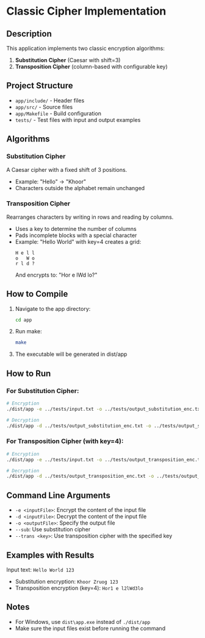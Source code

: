 # Classic Cipher Implementation

## Description
This application implements two classic encryption algorithms:
1. **Substitution Cipher** (Caesar with shift=3)
2. **Transposition Cipher** (column-based with configurable key)

## Project Structure
- `app/include/` - Header files
- `app/src/` - Source files
- `app/Makefile` - Build configuration
- `tests/` - Test files with input and output examples

## Algorithms
### Substitution Cipher
A Caesar cipher with a fixed shift of 3 positions.
- Example: "Hello" → "Khoor"
- Characters outside the alphabet remain unchanged

### Transposition Cipher  
Rearranges characters by writing in rows and reading by columns.
- Uses a key to determine the number of columns
- Pads incomplete blocks with a special character
- Example: "Hello World" with key=4 creates a grid:
    ```
    H e l l 
    o   W o 
    r l d ?
    ```
    And encrypts to: "Hor e lWd lo?"

## How to Compile
1. Navigate to the app directory:
     ```bash
     cd app
     ```
2. Run make:
     ```bash
     make
     ```
3. The executable will be generated in dist/app

## How to Run
### For Substitution Cipher:
```bash
# Encryption
./dist/app -e ../tests/input.txt -o ../tests/output_substitution_enc.txt --sub

# Decryption
./dist/app -d ../tests/output_substitution_enc.txt -o ../tests/output_substitution_dec.txt --sub
```
### For Transposition Cipher (with key=4):
```bash
# Encryption
./dist/app -e ../tests/input.txt -o ../tests/output_transposition_enc.txt --trans 4

# Decryption
./dist/app -d ../tests/output_transposition_enc.txt -o ../tests/output_transposition_dec.txt --trans 4
```

## Command Line Arguments
- `-e <inputFile>`: Encrypt the content of the input file
- `-d <inputFile>`: Decrypt the content of the input file
- `-o <outputFile>`: Specify the output file
- `--sub`: Use substitution cipher
- `--trans <key>`: Use transposition cipher with the specified key

## Examples with Results
Input text: `Hello World 123`

- Substitution encryption: `Khoor Zruog 123`
- Transposition encryption (key=4): `Hor1 e l2lWd3lo`

## Notes
- For Windows, use `dist\app.exe` instead of `./dist/app`
- Make sure the input files exist before running the command